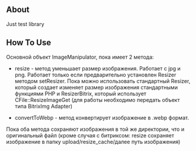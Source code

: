 
## About

Just test library

## How To Use


Основной объект ImageManipulator, пока имеет 2 метода:


- resize - метод уменьшает размер изображения. Работает с jpg и png. Работает только если предварительно установлен Resizer методом setResizer. Пока можно использовать стандартный Resizer, который создает изменяет размер изображения стандартными функциями PHP и ResizerBitrix, который использует CFile::ResizeImageGet (для работы необходимо передать объект типа BitrixImg Adapter)

- convertToWebp - метод конвертирует изображение в .webp формат.

Пока оба метода сохраняют изображения в той же директории, что и оригинальный файл (кроме случая с битриксом: resize сохраняет изображение в папку upload/resize_cache/далее путь изображения)